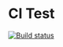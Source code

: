 # CI Test


[![Build status](https://ci.appveyor.com/api/projects/status/ea6r2upv7syplram?svg=true)](https://ci.appveyor.com/project/slowpokiss/popover)
